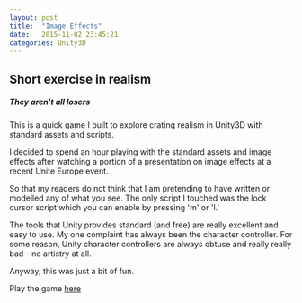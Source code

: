 ```yaml
---
layout: post
title:  "Image Effects"
date:   2015-11-02 23:45:21
categories: Unity3D
---
```


## Short exercise in realism

##### They aren't all losers

This is a quick game I built to explore crating realism in Unity3D with standard assets and scripts. 

I decided to spend an hour playing with the standard assets and image effects after watching a portion of a presentation on image effects at a recent Unite Europe event. 

So that my readers do not think that I am pretending to have written or modelled any of what you see. The only script I touched was the lock cursor script which you can enable by pressing 'm' or 'l.'

The tools that Unity provides standard (and free) are really excellent and easy to use. My one complaint has always been the character controller. For some reason, Unity character controllers are always obtuse and really really bad - no artistry at all. 

Anyway, this was just a bit of fun.


Play the game [here]("/_games/Realism/index.html)
